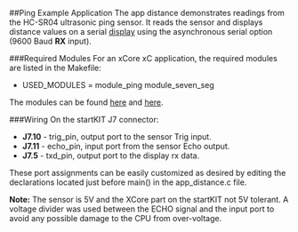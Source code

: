 ##Ping Example Application
The app distance demonstrates readings from the HC-SR04 ultrasonic ping sensor.  It reads the sensor and displays distance values on a serial [display](https://github.com/sparkfun/Serial7SegmentDisplay/wiki/Serial-7-Segment-Display-Datasheet) using the asynchronous serial option (9600 Baud **RX** input).

###Required Modules
For an xCore xC application, the required modules are listed in the Makefile:
- USED_MODULES = module_ping module_seven_seg

The modules can be found [here](https://github.com/teachop/xcore_ping) and [here](https://github.com/teachop/xcore_seven_seg).

###Wiring
On the startKIT J7 connector:
- **J7.10** - trig_pin, output port to the sensor Trig input.
- **J7.11** - echo_pin, input port from the sensor Echo output.
- **J7.5** - txd_pin, output port to the display rx data.

These port assignments can be easily customized as desired by editing the declarations located just before main() in the app_distance.c file.

**Note:** The sensor is 5V and the XCore part on the startKIT not 5V tolerant.  A voltage divider was used between the ECHO signal and the input port to avoid any possible damage to the CPU from over-voltage.

